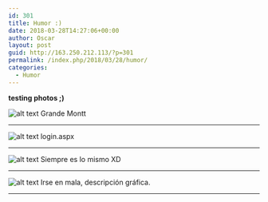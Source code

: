 ```yaml
---
id: 301
title: Humor :)
date: 2018-03-28T14:27:06+00:00
author: Oscar
layout: post
guid: http://163.250.212.113/?p=301
permalink: /index.php/2018/03/28/humor/
categories:
  - Humor
---
```

**testing photos ;)**


![alt text](https://www.oscarhenriquezg.net/images/2018/03/ctrl-z.jpg "ctrl-z")
Grande Montt  

---

![alt text](https://www.oscarhenriquezg.net/images/2018/03/weakest-link-road.jpg "login fail")
login.aspx 

---

![alt text](https://www.oscarhenriquezg.net/images/2018/03/devops.jpg "devops XD")
Siempre es lo mismo XD

---

![alt text](https://www.oscarhenriquezg.net/images/2018/03/wire-less.jpg "Ouch!")
Irse en mala, descripción gráfica.

---
